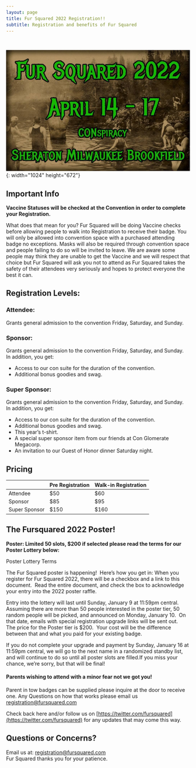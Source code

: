 ```yaml
---
layout: page
title: Fur Squared 2022 Registration!!
subtitle: Registration and benefits of Fur Squared
---
```


&nbsp;

![](/uploads/photo-2021-12-15-20-54-37.jpg){: width="1024" height="672"}

## Important Info
**Vaccine Statuses will be checked at the Convention in order to complete your Registration.**

What does that mean for you? Fur Squared will be doing Vaccine checks before allowing people to walk into Registration to receive their badge. You will only be allowed into convention space with a purchased attending badge no exceptions. Masks will also be required through convention space and people failing to do so will be invited to leave. We are aware some people may think they are unable to get the Vaccine and we will respect that choice but Fur Squared will ask you not to attend as Fur Squared takes the safety of their attendees very seriously and hopes to protect everyone the best it can.

## Registration Levels:
### Attendee:
Grants general admission to the convention Friday, Saturday, and Sunday.

### Sponsor:
Grants general admission to the convention Friday, Saturday, and Sunday.\
In addition, you get:
- Access to our con suite for the duration of the convention.
- Additional bonus goodies and swag.

### Super Sponsor:
Grants general admission to the convention Friday, Saturday, and Sunday.\
In addition, you get:
- Access to our con suite for the duration of the convention.
- Additional bonus goodies and swag.
- This year’s t-shirt.
- A special super sponsor item from our friends at Con Glomerate Megacorp.
- An invitation to our Guest of Honor dinner Saturday night.

## Pricing
| | Pre Registration | Walk-in Registration |
| --- | --- | --- |
| Attendee | $50 | $60 |
| Sponsor | $85 | $95 |
| Super Sponsor | $150 | $160 |

## The Fursquared 2022 Poster!

**Poster: Limited 50 slots, $200 if selected please read the terms for our Poster Lottery below:**

  Poster Lottery Terms

  The Fur Squared poster is happening\!&nbsp; Here’s how you get in: When you register for Fur Squared 2022, there will be a checkbox and a link to this document.&nbsp; Read the entire document, and check the box to acknowledge your entry into the 2022 poster raffle.

  Entry into the lottery will last until Sunday, January 9 at 11:59pm central.&nbsp; Assuming there are more than 50 people interested in the poster tier, 50 random people will be picked, and announced on Monday, January 10.&nbsp; On that date, emails with special registration upgrade links will be sent out.&nbsp; The price for the Poster tier is $200.&nbsp; Your cost will be the difference between that and what you paid for your existing badge.

  If you do not complete your upgrade and payment by Sunday, January 16 at 11:59pm central, we will go to the next name in a randomized standby list, and will continue to do so until all poster slots are filled.If you miss your chance, we’re sorry, but that will be final\!

#### Parents wishing to attend with a minor fear not we got you\!

Parent in tow badges can be supplied please inquire at the door to receive one. Any Questions on how that works please email us [registration@fursquared.com](mailto:registration@fursquared.com)

Check back here and/or follow us on [https://twitter.com/fursquared](https://twitter.com/fursquared) for any updates that may come this way.

## Questions or Concerns? 
Email us at: [registration@fursquared.com](mailto:registration@fursquared.com)\
Fur Squared thanks you for your patience.
